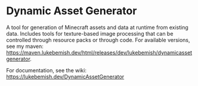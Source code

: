 # Dynamic Asset Generator

A tool for generation of Minecraft assets and data at runtime from existing data. Includes tools for texture-based image processing that can be controlled through resource packs or through code. For available versions, see my maven: https://maven.lukebemish.dev/html/releases/dev/lukebemish/dynamicassetgenerator.

For documentation, see the wiki: https://lukebemish.dev/DynamicAssetGenerator
